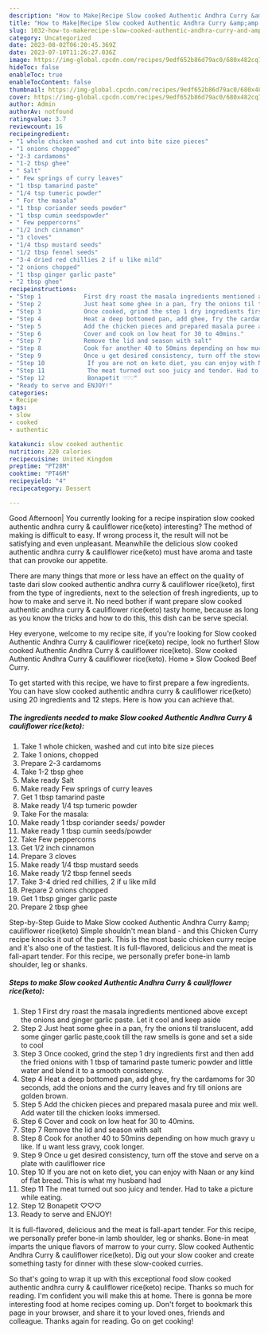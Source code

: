 ```yaml
---
description: "How to Make|Recipe Slow cooked Authentic Andhra Curry &amp;amp; cauliflower rice(keto) {That is Special"
title: "How to Make|Recipe Slow cooked Authentic Andhra Curry &amp;amp; cauliflower rice(keto) {That is Special"
slug: 1032-how-to-makerecipe-slow-cooked-authentic-andhra-curry-and-amp-cauliflower-riceketo-that-is-special
category: Uncategorized
date: 2023-08-02T06:20:45.369Z
date: 2023-07-10T11:26:27.036Z
image: https://img-global.cpcdn.com/recipes/9edf652b86d79ac0/680x482cq70/slow-cooked-authentic-andhra-curry-cauliflower-riceketo-recipe-main-photo.jpg
hideToc: false
enableToc: true
enableTocContent: false
thumbnail: https://img-global.cpcdn.com/recipes/9edf652b86d79ac0/680x482cq70/slow-cooked-authentic-andhra-curry-cauliflower-riceketo-recipe-main-photo.jpg
cover: https://img-global.cpcdn.com/recipes/9edf652b86d79ac0/680x482cq70/slow-cooked-authentic-andhra-curry-cauliflower-riceketo-recipe-main-photo.jpg
author: Admin
authorAv: notfound
ratingvalue: 3.7
reviewcount: 16
recipeingredient:
- "1 whole chicken washed and cut into bite size pieces"
- "1 onions chopped"
- "2-3 cardamoms"
- "1-2 tbsp ghee"
- " Salt"
- " Few springs of curry leaves"
- "1 tbsp tamarind paste"
- "1/4 tsp tumeric powder"
- " For the masala"
- "1 tbsp coriander seeds powder"
- "1 tbsp cumin seedspowder"
- " Few peppercorns"
- "1/2 inch cinnamon"
- "3 cloves"
- "1/4 tbsp mustard seeds"
- "1/2 tbsp fennel seeds"
- "3-4 dried red chillies 2 if u like mild"
- "2 onions chopped"
- "1 tbsp ginger garlic paste"
- "2 tbsp ghee"
recipeinstructions:
- "Step 1            First dry roast the masala ingredients mentioned above except the onions and ginger garlic paste. Let it cool and keep aside"
- "Step 2            Just heat some ghee in a pan, fry the onions til translucent, add some ginger garlic paste,cook till the raw smells is gone and set a side to cool"
- "Step 3            Once cooked, grind the step 1 dry ingredients first and then add the fried onions with 1 tbsp of tamarind paste tumeric powder and little water and blend it to a smooth consistency."
- "Step 4            Heat a deep bottomed pan, add ghee, fry the cardamoms for 30 seconds, add the onions and the curry leaves and fry till onions are golden brown."
- "Step 5            Add the chicken pieces and prepared masala puree and mix well. Add water till the chicken looks immersed."
- "Step 6            Cover and cook on low heat for 30 to 40mins."
- "Step 7            Remove the lid and season with salt"
- "Step 8            Cook for another 40 to 50mins depending on how much gravy u like. If u want less gravy, cook longer."
- "Step 9            Once u get desired consistency, turn off the stove and serve on a plate with cauliflower rice"
- "Step 10            If you are not on keto diet, you can enjoy with Naan or any kind of flat bread. This is what my husband had"
- "Step 11            The meat turned out soo juicy and tender. Had to take a picture while eating."
- "Step 12            Bonapetit ♡♡♡"
- "Ready to serve and ENJOY!"
categories:
- Recipe
tags:
- slow
- cooked
- authentic

katakunci: slow cooked authentic 
nutrition: 220 calories
recipecuisine: United Kingdom
preptime: "PT28M"
cooktime: "PT46M"
recipeyield: "4"
recipecategory: Dessert

---
```



Good Afternoon| You currently looking for a recipe inspiration slow cooked authentic andhra curry &amp; cauliflower rice(keto) interesting? The method of making is difficult to easy. If wrong process it, the result will not be satisfying and even unpleasant. Meanwhile the delicious slow cooked authentic andhra curry &amp; cauliflower rice(keto) must have aroma and taste that can provoke our appetite.






There are many things that more or less have an effect on the quality of taste dari slow cooked authentic andhra curry &amp; cauliflower rice(keto), first from the type of ingredients, next to the selection of fresh ingredients, up to how to make and serve it. No need bother if want prepare slow cooked authentic andhra curry &amp; cauliflower rice(keto) tasty home, because as long as you know the tricks and how to do this, this dish can be serve  special.


Hey everyone, welcome to my recipe site, if you&#39;re looking for Slow cooked Authentic Andhra Curry &amp; cauliflower rice(keto) recipe, look no further! Slow cooked Authentic Andhra Curry &amp; cauliflower rice(keto). Slow cooked Authentic Andhra Curry &amp; cauliflower rice(keto). Home » Slow Cooked Beef Curry.


To get started with this recipe, we have to first prepare a few ingredients. You can have slow cooked authentic andhra curry &amp; cauliflower rice(keto) using 20 ingredients and 12 steps. Here is how you can achieve that.

<!--inarticleads1-->

##### The ingredients needed to make Slow cooked Authentic Andhra Curry &amp; cauliflower rice(keto):

1. Take 1 whole chicken, washed and cut into bite size pieces
1. Take 1 onions, chopped
1. Prepare 2-3 cardamoms
1. Take 1-2 tbsp ghee
1. Make ready  Salt
1. Make ready  Few springs of curry leaves
1. Get 1 tbsp tamarind paste
1. Make ready 1/4 tsp tumeric powder
1. Take  For the masala:
1. Make ready 1 tbsp coriander seeds/ powder
1. Make ready 1 tbsp cumin seeds/powder
1. Take  Few peppercorns
1. Get 1/2 inch cinnamon
1. Prepare 3 cloves
1. Make ready 1/4 tbsp mustard seeds
1. Make ready 1/2 tbsp fennel seeds
1. Take 3-4 dried red chillies, 2 if u like mild
1. Prepare 2 onions chopped
1. Get 1 tbsp ginger garlic paste
1. Prepare 2 tbsp ghee


Step-by-Step Guide to Make Slow cooked Authentic Andhra Curry &amp;amp; cauliflower rice(keto) Simple shouldn&#39;t mean bland - and this Chicken Curry recipe knocks it out of the park. This is the most basic chicken curry recipe and it&#39;s also one of the tastiest. It is full-flavored, delicious and the meat is fall-apart tender. For this recipe, we personally prefer bone-in lamb shoulder, leg or shanks. 

<!--inarticleads2-->

##### Steps to make Slow cooked Authentic Andhra Curry &amp; cauliflower rice(keto):

1. Step 1            First dry roast the masala ingredients mentioned above except the onions and ginger garlic paste. Let it cool and keep aside
1. Step 2            Just heat some ghee in a pan, fry the onions til translucent, add some ginger garlic paste,cook till the raw smells is gone and set a side to cool
1. Step 3            Once cooked, grind the step 1 dry ingredients first and then add the fried onions with 1 tbsp of tamarind paste tumeric powder and little water and blend it to a smooth consistency.
1. Step 4            Heat a deep bottomed pan, add ghee, fry the cardamoms for 30 seconds, add the onions and the curry leaves and fry till onions are golden brown.
1. Step 5            Add the chicken pieces and prepared masala puree and mix well. Add water till the chicken looks immersed.
1. Step 6            Cover and cook on low heat for 30 to 40mins.
1. Step 7            Remove the lid and season with salt
1. Step 8            Cook for another 40 to 50mins depending on how much gravy u like. If u want less gravy, cook longer.
1. Step 9            Once u get desired consistency, turn off the stove and serve on a plate with cauliflower rice
1. Step 10            If you are not on keto diet, you can enjoy with Naan or any kind of flat bread. This is what my husband had
1. Step 11            The meat turned out soo juicy and tender. Had to take a picture while eating.
1. Step 12            Bonapetit ♡♡♡
1. Ready to serve and ENJOY!

It is full-flavored, delicious and the meat is fall-apart tender. For this recipe, we personally prefer bone-in lamb shoulder, leg or shanks. Bone-in meat imparts the unique flavors of marrow to your curry. Slow cooked Authentic Andhra Curry &amp; cauliflower rice(keto). Dig out your slow cooker and create something tasty for dinner with these slow-cooked curries. 

So that's going to wrap it up with this exceptional food slow cooked authentic andhra curry &amp; cauliflower rice(keto) recipe. Thanks so much for reading. I'm confident you will make this at home. There is gonna be more interesting food at home recipes coming up. Don't forget to bookmark this page in your browser, and share it to your loved ones, friends and colleague. Thanks again for reading. Go on get cooking!

